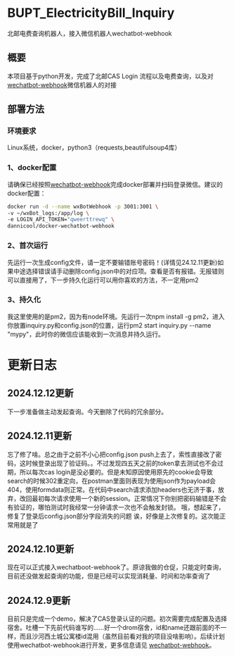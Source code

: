 # BUPT_ElectricityBill_Inquiry

北邮电费查询机器人，接入微信机器人wechatbot-webhook


## 概要
本项目基于python开发，完成了北邮CAS Login 流程以及电费查询，以及对 [wechatbot-webhook](https://github.com/danni-cool/wechatbot-webhook)微信机器人的对接

## 部署方法
### 环境要求
Linux系统，docker，python3（requests,beautifulsoup4库）
### 1、docker配置
请确保已经按照[wechatbot-webhook](https://github.com/danni-cool/wechatbot-webhook)完成docker部署并扫码登录微信。建议的docker配置：
```bash
docker run -d --name wxBotWebhook -p 3001:3001 \
-v ~/wxBot_logs:/app/log \
-e LOGIN_API_TOKEN="qweerttrewq" \ 
dannicool/docker-wechatbot-webhook
```
### 2、首次运行
先运行一次生成config文件，请一定不要输错账号密码！(详情见24.12.11更新)如果中途选择错误请手动删除config.json中的对应项。查看是否有报错。无报错则可以直接用了，下一步持久化运行可以用你喜欢的方法，不一定用pm2
### 3、持久化
我这里使用的是pm2，因为有node环境。先运行一次npm install -g pm2，进入你放置inquiry.py和config.json的位置，运行pm2 start inquiry.py --name "mypy"，此时你的微信应该能收到一次消息并持久运行。



# 更新日志
## 2024.12.12更新
下一步准备做主动发起查询。今天删除了代码的冗余部分。
## 2024.12.11更新
忘了修了啥。总之由于之前不小心把config.json push上去了，索性直接改了密码，这时候登录出现了验证码。。不过发现四五天之前的token拿去测试也不会过期，所以每次cas login是没必要的。但是未知原因使用原先的cookie会导致search的时候302重定向，在postman里面则表现为使用json作为payload会404，使用formdata则正常。在代码中search请求添加headers也无济于事，放弃，改回最初每次请求使用一个新的session。正常情况下你别把密码输错是不会有验证的，哪怕测试时我经常一分钟请求一次也不会触发封锁。
哦，想起来了，修复了登录后config.json部分字段消失的问题
诶，好像是上次修复的。这次能正常用就是了
## 2024.12.10更新

现在可以正式接入wechatboot-webhook了。原谅我做的仓促，只能定时查询，目前还没做发起查询的功能，但是已经可以实现消耗量、时间和功率查询了

## 2024.12.9更新

目前只是完成一个demo，解决了CAS登录认证的问题。初次需要完成配置及选择宿舍。吐槽一下先前代码谁写的……好一个drom宿舍，id和name还跟前面的不一样，而且沙河西土城公寓楼id混用（虽然目前看对我的项目没啥影响）。后续计划使用wechatbot-webhook进行开发，更多信息请见 [wechatbot-webhook](https://github.com/danni-cool/wechatbot-webhook)。
